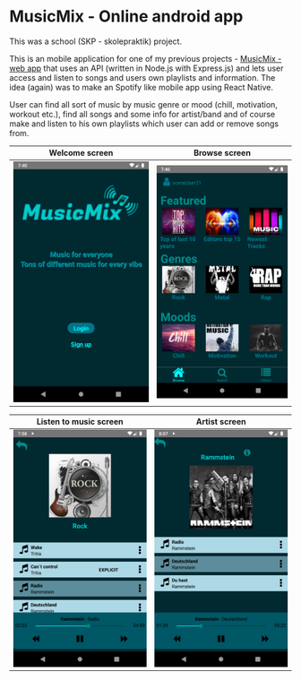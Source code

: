 # MusicMix - Online android app

This was a school (SKP - skolepraktik) project.

This is an mobile application for one of my previous projects - <a href="https://github.com/DainisM/MusicMix-web-app">MusicMix - web app</a> that uses an API (written in Node.js with Express.js) and lets user access and listen to songs and users own playlists and information. The idea (again) was to make an Spotify like mobile app using React Native.</br>

User can find all sort of music by music genre or mood (chill, motivation, workout etc.), find all songs and some info for artist/band and of course make and listen to his own playlists which user can add or remove songs from.

Welcome screen            |  Browse screen
:-------------------------:|:-------------------------:
![](https://github.com/DainisM/Screenshots/blob/master/MusicMix-Online/WelcomeScreen.png)  |  ![](https://github.com/DainisM/Screenshots/blob/master/MusicMix-Online/BrowseScreen_1.png)

Listen to music screen            |  Artist screen
:-------------------------:|:-------------------------:
![](https://github.com/DainisM/Screenshots/blob/master/MusicMix-Online/MusicScreen_4.png)  |  ![](https://github.com/DainisM/Screenshots/blob/master/MusicMix-Online/ArtistScreen_2.png)
